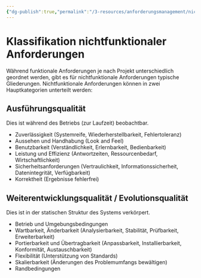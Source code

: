 ```yaml
---
{"dg-publish":true,"permalink":"/3-resources/anforderungsmanagement/nichtfunktionale-anforderungen/","created":"2024-06-23T19:46:00.298+02:00","updated":"2024-07-08T08:56:34.063+02:00"}
---
```



# Klassifikation nichtfunktionaler Anforderungen

Während funktionale Anforderungen je nach Projekt unterschiedlich geordnet werden, gibt es für nichtfunktionale Anforderungen typische Gliederungen.
Nichtfunktionale Anforderungen können in zwei Hauptkategorien unterteilt werden:

## Ausführungsqualität

Dies ist während des Betriebs (zur Laufzeit) beobachtbar.
- Zuverlässigkeit (Systemreife, Wiederherstellbarkeit, Fehlertoleranz)
- Aussehen und Handhabung (Look and Feel)
- Benutzbarkeit (Verständlichkeit, Erlernbarkeit, Bedienbarkeit)
- Leistung und Effizienz (Antwortzeiten, Ressourcenbedarf, Wirtschaftlichkeit)
- Sicherheitsanforderungen (Vertraulichkeit, Informationssicherheit, Datenintegrität, Verfügbarkeit)
- Korrektheit (Ergebnisse fehlerfrei)

## Weiterentwicklungsqualität / Evolutionsqualität

Dies ist in der statischen Struktur des Systems verkörpert.
- Betrieb und Umgebungsbedingungen
- Wartbarkeit, Änderbarkeit (Analysierbarkeit, Stabilität, Prüfbarkeit, Erweiterbarkeit)
- Portierbarkeit und Übertragbarkeit (Anpassbarkeit, Installierbarkeit, Konformität, Austauschbarkeit)
- Flexibilität (Unterstützung von Standards)
- Skalierbarkeit (Änderungen des Problemumfangs bewältigen)
- Randbedingungen
